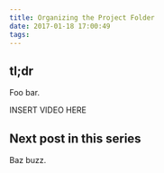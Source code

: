 ```yaml
---
title: Organizing the Project Folder
date: 2017-01-18 17:00:49
tags:
---
```


## tl;dr

Foo bar.

INSERT VIDEO HERE

## Next post in this series

Baz buzz. 
